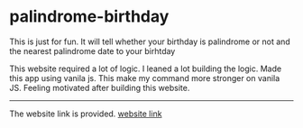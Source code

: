 # palindrome-birthday
This is just for fun. It will tell whether your birthday is palindrome or not and the nearest palindrome date to your birhtday

This website required a lot of logic. I leaned a lot building the logic.
Made this app using vanila js. 
This make my command more stronger on vanila JS.
Feeling motivated after building this website.
***
The website link is provided. 
[website link](https://palindrome-birthday-website.netlify.app/)

